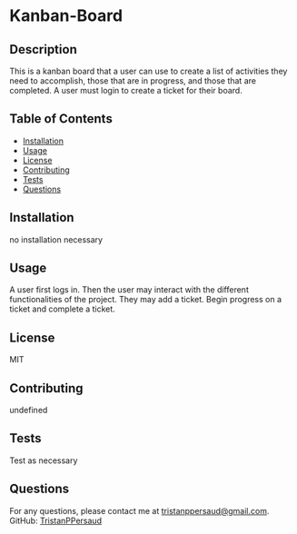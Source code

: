 
# Kanban-Board

## Description
This is a kanban board that a user can use to create a list of activities they need to accomplish, those that are in progress, and those that are completed. A user must login to create a ticket for their board.

## Table of Contents
- [Installation](#installation)
- [Usage](#usage)
- [License](#license)
- [Contributing](#contributing)
- [Tests](#tests)
- [Questions](#questions)

## Installation
no installation necessary

## Usage
A user first logs in. Then the user may interact with the different functionalities of the project. They may add a ticket. Begin progress on a ticket and complete a ticket.

## License
MIT

## Contributing
undefined

## Tests
Test as necessary

## Questions
For any questions, please contact me at [tristanppersaud@gmail.com](mailto:tristanppersaud@gmail.com).
GitHub: [TristanPPersaud](https://github.com/TristanPPersaud)
